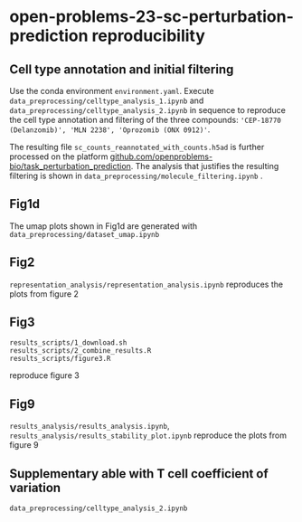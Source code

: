# open-problems-23-sc-perturbation-prediction reproducibility

## Cell type annotation and initial filtering
Use the conda environment `environment.yaml`.
Execute `data_preprocessing/celltype_analysis_1.ipynb` and `data_preprocessing/celltype_analysis_2.ipynb` in sequence to reproduce the cell type annotation and filtering of the three compounds: `'CEP-18770 (Delanzomib)', 'MLN 2238', 'Oprozomib (ONX 0912)'`.

The resulting file `sc_counts_reannotated_with_counts.h5ad` is further processed on the platform [github.com/openproblems-bio/task\_perturbation\_prediction](https://github.com/openproblems-bio/task_perturbation_prediction). The analysis that justifies the resulting filtering is shown in `data_preprocessing/molecule_filtering.ipynb` .

## Fig1d
The umap plots shown in Fig1d are generated with `data_preprocessing/dataset_umap.ipynb`

## Fig2
`representation_analysis/representation_analysis.ipynb` reproduces the plots from figure 2

## Fig3
```
results_scripts/1_download.sh
results_scripts/2_combine_results.R
results_scripts/figure3.R
```
reproduce figure 3

## Fig9
`results_analysis/results_analysis.ipynb`, `results_analysis/results_stability_plot.ipynb` reproduce the plots from figure 9

## Supplementary able with T cell coefficient of variation
`data_preprocessing/celltype_analysis_2.ipynb`


